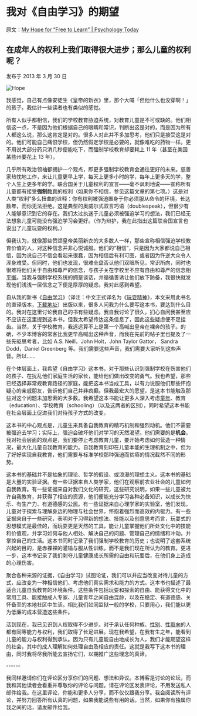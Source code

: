 # 我对《自由学习》的期望

原文：[My Hope for “Free to Learn” | Psychology Today](https://www.psychologytoday.com/us/blog/freedom-learn/201303/my-hope-free-learn)

## 在成年人的权利上我们取得很大进步；那么儿童的权利呢？

发布于 2013 年 3 月 30 日

![Hope](https://cdn.psychologytoday.com/sites/default/files/styles/article-inline-half/public/blogs/1194/2013/03/121536-119893.jpg?itok=rl6Y36g4)

我感觉，自己有点像安徒生《皇帝的新衣》里，那个大喊「但他什么也没穿啊！」的孩子。我估计一些读者也有类似的感觉。

所有人似乎都相信，我们的学校教育胁迫系统，对教育儿童是不可或缺的。他们相信这一点，不是因为他们根据自己的眼睛和常识，判断出这是对的，而是因为所有人都这么说，那么这肯定是对的。很多人对此并不多加思考，他们只是接受这是对的。他们可能自己痛恨学校，但仍然假定学校是必要的，就像难吃的药物一样。更不用说大部分药只消几秒便能吃下，而强制学校教育却要耗上 11 年（甚至在美国某些州要花上 13 年）。

几乎所有政治领袖都拥护一个观点，即更多强制学校教育会通往更好的未来。慈善家热忱地工作，来让儿童更早上学，每天上更多小时的学，每年上更多天的学，整个人生上更多年的学。联合国关于儿童权利的宣言——毫不讽刺地说——宣称所有儿童都有接受**强制**[教育](https://www.psychologytoday.com/us/basics/education)的权利（如果你不相信，参见这篇文章的第七项。）这是对人类“权利”多么扭曲的诠释：你有权利被强迫置身于你必须服从命令的环境，长达数年，而你无法拒绝。这是典型的奥威尔式双言巧语（doublespeak），但很少有人能够意识到它的存在。我们太过执迷于儿童必须被强迫学习的想法，我们已经无法想象儿童可能没有强迫学习会更好。（作为辩护，我在此指出这篇联合国宣言也说出了儿童玩耍的权利。）

但我认为，就像那些赞颂皇帝美丽新衣的大多数人一样，那些宣称相信强迫学校教育价值的人，对这种信念并非心悦诚服。他们的“相信”，只是因为大家都说自己相信，因为说自己不信会看起来很蠢，因为相信后有利可图，或者因为忤逆大众令人浑身难受。但同时，他们也发现，很难全盘否认他们双眼所见，常识所向，同时也很难将他们关于自由和尊严的信念，与孩子关在学校里不应有自由和尊严的信念相[平衡](https://www.psychologytoday.com/us/basics/rationalization)。当我与强制学校系统的拥趸谈话，并循循善诱让他们放下防备，我很快就发现他们浅浅一层信念之下便是厚厚的疑虑。我对此感到希望。

自从我的新书《[自由学习](http://www.amazon.com/Free-Learn-Unleashing-Instinct-Self-Reliant/dp/0465025994%3FSubscriptionId%3DAKIAJBDF5XQBATGDX4VQ%26tag%3Dspea06-20%26linkCode%3Dxm2%26camp%3D2025%26creative%3D165953%26creativeASIN%3D0465025994)》（译注：中文正式译名为《[玩耍精神](https://book.douban.com/subject/26304127/)》，本文采用此书名的直译版本，[下载地址](https://search.zhelper.net/?[%7B%22name%22:%22zlib.app%22,%22url%22:%22https://worker.zlib.app%22,%22type%22:%22full%22,%22sensitive%22:false,%22detail%22:false,%22download%22:%22https://worker.zlib.app/download/%22%7D]#%E7%8E%A9%E8%80%8D%E7%B2%BE%E7%A5%9E)）出版以来，很多人问我为什么要写这本书，要达到什么目的。我对在这里讨论我自己的书有些疑虑。我自我讨论了很久，扪心自问我甚至应不应该在这里提到这本书，但我太希望传达这条信息了，因此这些疑虑便不足挂齿。当然，关于学校教育，我远远算不上是第一个高喊出皇帝在裸奔的孩子。的确，不少本博客的常客比我更早高喊出这种声音，而我在先前的帖子里也提及了一些先驱思考者，比如 A.S. Neill，John Holt，John Taylor Gattor， Sandra Dodd，Daniel Greenberg 等。我们需要这些声音，我们需要大家听到这些声音。所以……

在个体层面上，我希望《自由学习》这本书，对于那些认识到强制学校在伤害他们的孩子、在扰乱他们家庭生活的家长，能给他们做出改变的勇气。我也希望，那些已经选择非常规教育路径的家庭，能把这本书当成工具，以有力说服他们那些怀抱疑心的亲戚朋友，告诉他们自己并非疯癫。但我最宏大的愿望，是这本书能触及那些对这个问题未加思索的大多数。我希望这本书能让更多人深入考虑[童年](https://www.psychologytoday.com/us/basics/child-development)、教育（education）、学校教育（schooling）（以及这两者的区别），同时希望这本书能在社会层面上促进我们对待孩子方式的改变。

这本书的中心观点是，儿童生来具备自我教育的精巧机制和强烈动机。他们不需要被强迫去学习；实际上，强迫会破坏他们对学习的天然渴望。他们需要的是**机会**。我对社会层面的观点是，我们要停止考虑教育儿童，要开始考虑如何营造一种情况，最大化儿童自我教育的能力。自我教育刻印在儿童本能的生理机制之中，但为了好好实现自我教育，他们需要与标准学校那种强迫而贫瘠的情况截然不同的形势。

这本书的基础并不是抽象的理论、哲学的假设、或浪漫的理想主义。这本书的基础是大量的实验证据。有一些证据来自人类学家，他们在观察前农业社会的儿童如何自我教育。有一些证据来自对我们文化的研究，这些研究说明，如果一些儿童被允许自我教育，并获得了相应的资源，他们便能充分学习各种必备知识，以成长为快乐、有生产力、有道德感的公民。有一些证据来自心理学家的实验室，他们发现，儿童对于探索与理解身边的物理与社会世界，怀抱着强烈而高效的内驱力。有一些证据来自于一些研究，表明对于习得新的想法、技能以及创意思考而言，玩耍式的思想模式是最佳的，而玩耍更是天然的工具，能让儿童掌握他们所处文化中的技能和价值观，并学习如何与他人相处、解决自己的问题、管理自己的情绪和冲动，并掌控自己的生活。这本书同时记录了我们强制学校教育的历史；也说明了这套系统兴起的目的，是赤裸裸的灌输与服从性训练，而不是我们现在所认为的教育。更进一步，这本书记录了我们剥夺儿童健康成长所需的自由和玩耍后，在他们身上造成的心理伤害。

聚合各种来源的证据，《自由学习》试图论证，我们可以并应当改变对待儿童的方式，应改变为一种相信他们、考虑他们真实需求和能力的方式。这本书也描述了最适合儿童自我教育的环境条件。这些条件包括玩耍和探索的自由、能获得文化中的常用工具、能接触成人专家、儿童青年之间自由混龄，以及在稳定、有道德感、关怀备至的本地社区中生活。相比我们如同监狱一般的学校，只要用心，我们能以更为低廉的成本营造这些条件。

活到现在，我已见识到人权取得不少进步。对于承认任何种族、[性别](https://www.psychologytoday.com/us/basics/gender)、[性取向](https://www.psychologytoday.com/us/basics/homosexuality)的人都有同等能力与权利，我们取得了长足进展。现在我希望，在我有生之年，能看到儿童的能力与权利得到承认。因为只有儿童能自由地成长为人，我们才能期望这样的社会，其中的成人理解如何处理自由及相应的责任。这就是我写下这本书的理由，同时我将尽我所能去宣扬它们，以期推广这些理念的真谛。

\------

我同样邀请你们在评论区分享你们的问题、想法和异议。本博客是讨论的论坛，而我和其他读者会看重并尊敬你的评论与问题。请在评论区发表评论，不用发送私人邮件给我。在这里评论，你能和更多人分享，而不仅仅跟我分享。我会阅读所有评论，并努力回答所有认真的问题，如果我能说些有用的话。当然，如果你有独属你我之间的话，请发邮件给我。